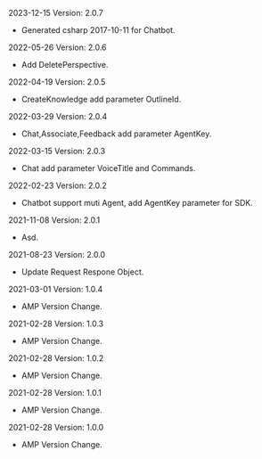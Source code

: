 2023-12-15 Version: 2.0.7
- Generated csharp 2017-10-11 for Chatbot.

2022-05-26 Version: 2.0.6
- Add DeletePerspective.

2022-04-19 Version: 2.0.5
- CreateKnowledge add parameter OutlineId.

2022-03-29 Version: 2.0.4
- Chat,Associate,Feedback add parameter AgentKey.

2022-03-15 Version: 2.0.3
- Chat add parameter VoiceTitle and Commands.

2022-02-23 Version: 2.0.2
- Chatbot support muti Agent, add AgentKey parameter for SDK.

2021-11-08 Version: 2.0.1
- Asd.

2021-08-23 Version: 2.0.0
- Update Request Respone Object.

2021-03-01 Version: 1.0.4
- AMP Version Change.

2021-02-28 Version: 1.0.3
- AMP Version Change.

2021-02-28 Version: 1.0.2
- AMP Version Change.

2021-02-28 Version: 1.0.1
- AMP Version Change.

2021-02-28 Version: 1.0.0
- AMP Version Change.

